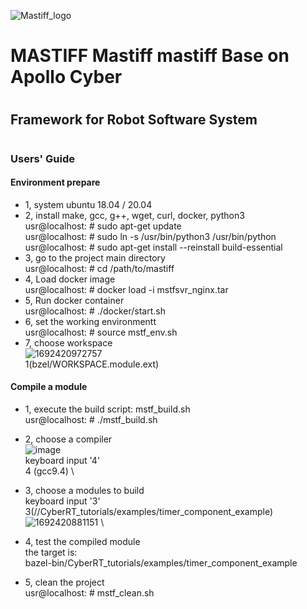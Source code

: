 ![Mastiff_logo](https://github.com/gaolihu/mastiff/assets/15341193/61c3ade2-2cd5-4a98-bfa8-c19cec58edd5)
# MASTIFF Mastiff mastiff Base on Apollo Cyber
#
## Framework for Robot Software System
#
### Users' Guide

#### Environment prepare
- 1, system ubuntu 18.04 / 20.04
- 2, install make, gcc, g++, wget, curl, docker, python3 \
usr@localhost: # sudo apt-get update \
usr@localhost: # sudo ln -s /usr/bin/python3 /usr/bin/python \
usr@localhost: # sudo apt-get install --reinstall build-essential
- 3, go to the project main directory \
usr@localhost: # cd /path/to/mastiff
- 4, Load docker image \
usr@localhost: # docker load -i mstfsvr_nginx.tar
- 5, Run docker container \
usr@localhost: # ./docker/start.sh
- 6, set the working environmentt \
 usr@localhost: # source mstf_env.sh
- 7, choose workspace \
![1692420972757](https://github.com/gaolihu/mastiff/assets/15341193/4584f56f-368c-4d18-86fe-ee710ee79223) \
 1(bzel/WORKSPACE.module.ext) 

#### Compile a module
- 1, execute the build script: mstf_build.sh \
usr@localhost: # ./mstf_build.sh 
- 2, choose a compiler \
![image](https://github.com/gaolihu/mastiff/assets/15341193/467e7e03-4072-4444-addc-09474afc5aa6) \
  keyboard input '4' \
  4 (gcc9.4) \

- 3, choose a modules to build \
  keyboard input '3'\
  3(//CyberRT_tutorials/examples/timer_component_example) \
![1692420881151](https://github.com/gaolihu/mastiff/assets/15341193/0eadeff0-7594-4249-8c15-85f3651199e9) \

- 4, test the compiled module \
 the target is:\
bazel-bin/CyberRT_tutorials/examples/timer_component_example
- 5, clean the project \
 usr@localhost: # mstf_clean.sh
#
